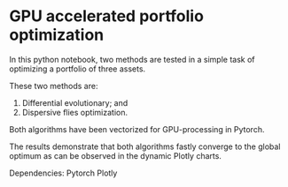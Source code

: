 # GPU accelerated portfolio optimization
In this python notebook, two methods are tested in a simple task of optimizing a portfolio of three assets.

These two methods are:
1) Differential evolutionary; and
2) Dispersive flies optimization.

Both algorithms have been vectorized for GPU-processing in Pytorch.

The results demonstrate that both algorithms fastly converge to the global optimum as can be observed in the dynamic Plotly charts.

Dependencies:
Pytorch
Plotly
